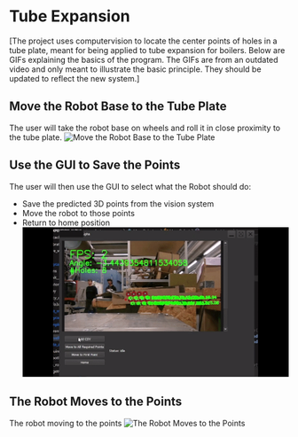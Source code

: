 # Tube Expansion

[The project uses computervision to locate the center points of holes in a tube plate, meant for being applied to tube expansion for boilers.
Below are GIFs explaining the basics of the program. The GIFs are from an outdated video and only meant to illustrate the basic principle. They should be updated to reflect the new system.]

## Move the Robot Base to the Tube Plate
The user will take the robot base on wheels and roll it in close proximity to the tube plate.
![Move the Robot Base to the Tube Plate](utils/GIFS/MovingRobotToPlate.gif)

## Use the GUI to Save the Points
The user will then use the GUI to select what the Robot should do:
- Save the predicted 3D points from the vision system
- Move the robot to those points
- Return to home position
![Use the GUI to Save the Points](utils/GIFS/usingTheGUIGIF.gif)


## The Robot Moves to the Points
The robot moving to the points
![The Robot Moves to the Points](utils/GIFS/RobotMovesToHoles.gif)

